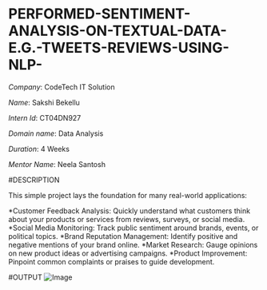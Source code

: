 # PERFORMED-SENTIMENT-ANALYSIS-ON-TEXTUAL-DATA-E.G.-TWEETS-REVIEWS-USING-NLP-

*Company*: CodeTech IT Solution

*Name*: Sakshi Bekellu

*Intern Id*: CT04DN927

*Domain name*: Data Analysis

*Duration*: 4 Weeks

*Mentor Name*: Neela Santosh



#DESCRIPTION

This simple project lays the foundation for many real-world applications:

*Customer Feedback Analysis: Quickly understand what customers think about your products or services from reviews, surveys, or social media.
*Social Media Monitoring: Track public sentiment around brands, events, or political topics.
*Brand Reputation Management: Identify positive and negative mentions of your brand online.
*Market Research: Gauge opinions on new product ideas or advertising campaigns.
*Product Improvement: Pinpoint common complaints or praises to guide development.



#OUTPUT
![Image](https://github.com/user-attachments/assets/6610e63f-1f0d-411a-9e88-af56cf110a43)
